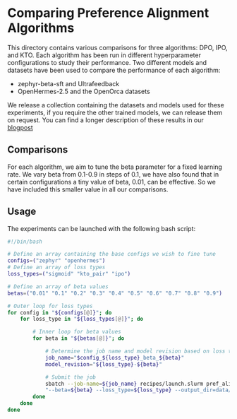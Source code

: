 # Comparing Preference Alignment Algorithms
This directory contains various comparisons for three algorithms: DPO, IPO, and KTO. Each algorithm has been run in different hyperparameter configurations to study their performance. Two different models and datasets have been used to compare the performance of each algorithm:

- zephyr-beta-sft and Ultrafeedback
- OpenHermes-2.5 and the OpenOrca datasets 

We release a collection containing the datasets and models used for these experiments, if you require the other trained models, we can release them on request.
You can find a longer description of these results in our [blogpost](https://huggingface.co/blog/pref-tuning)

## Comparisons
For each algorithm, we aim to tune the beta parameter for a fixed learning rate. We vary beta from 0.1-0.9 in steps of 0.1, we have also found that in certain configurations a tiny value of beta, 0.01, can be effective. So we have included this smaller value in all our comparisons.

## Usage
The experiments can be launched with the following bash script:
```bash
#!/bin/bash

# Define an array containing the base configs we wish to fine tune
configs=("zephyr" "openhermes")
# Define an array of loss types
loss_types=("sigmoid" "kto_pair" "ipo")

# Define an array of beta values
betas=("0.01" "0.1" "0.2" "0.3" "0.4" "0.5" "0.6" "0.7" "0.8" "0.9")

# Outer loop for loss types
for config in "${configs[@]}"; do
    for loss_type in "${loss_types[@]}"; do

        # Inner loop for beta values
        for beta in "${betas[@]}"; do

            # Determine the job name and model revision based on loss type
            job_name="$config_${loss_type}_beta_${beta}"
            model_revision="${loss_type}-${beta}"

            # Submit the job
            sbatch --job-name=${job_name} recipes/launch.slurm pref_align_scan dpo $config deepspeed_zero3 \
            "--beta=${beta} --loss_type=${loss_type} --output_dir=data/$config-7b-align-scan-${loss_type}-beta-${beta} --hub_model_revision=${model_revision}"
        done
    done
done
```






